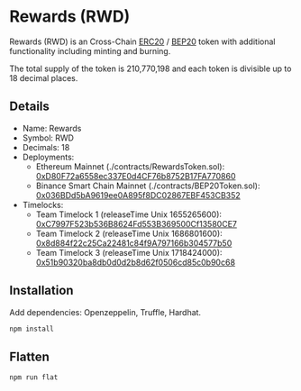 # Rewards (RWD)

Rewards (RWD) is an Cross-Chain [ERC20](https://github.com/ethereum/EIPs/blob/master/EIPS/eip-20.md) / [BEP20](https://github.com/binance-chain/BEPs/blob/master/BEP20.md) token with additional functionality including minting and burning.

The total supply of the token is 210,770,198 and each token is divisible up to 18 decimal places.

## Details

- Name: Rewards
- Symbol: RWD
- Decimals: 18
- Deployments:
  - Ethereum Mainnet (./contracts/RewardsToken.sol): [0xD80F72a6558ec337E0d4CF76b8752B17FA770860](https://etherscan.io/address/0xd80f72a6558ec337e0d4cf76b8752b17fa770860)
  - Binance Smart Chain Mainnet (./contracts/BEP20Token.sol): [0x036BDd5bA9619ee0A895f8DC02867EBF453CB352](https://bscscan.com/address/0x036bdd5ba9619ee0a895f8dc02867ebf453cb352)
- Timelocks:
  - Team Timelock 1 (releaseTime Unix 1655265600): [0xC7997F523b536B8624Fd553B369500Cf13580CE7](https://etherscan.io/address/0xC7997F523b536B8624Fd553B369500Cf13580CE7)
  - Team Timelock 2 (releaseTime Unix 1686801600): [0x8d884f22c25Ca22481c84f9A797166b304577b50](https://etherscan.io/address/0x8d884f22c25Ca22481c84f9A797166b304577b50)
  - Team Timelock 3 (releaseTime Unix 1718424000): [0x51b90320ba8db0d0d2b8d62f0506cd85c0b90c68](https://etherscan.io/address/0x51b90320ba8db0d0d2b8d62f0506cd85c0b90c68)

## Installation

Add dependencies: Openzeppelin, Truffle, Hardhat.

```bash
npm install
```

## Flatten

```bash
npm run flat
```